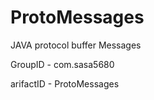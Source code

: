 # ProtoMessages
JAVA protocol buffer Messages

GroupID     - com.sasa5680 

arifactID   - ProtoMessages
